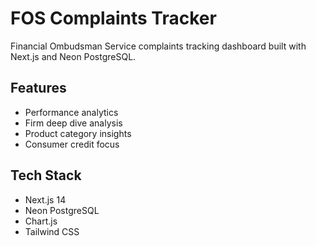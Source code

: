 # FOS Complaints Tracker

Financial Ombudsman Service complaints tracking dashboard built with Next.js and Neon PostgreSQL.

## Features
- Performance analytics
- Firm deep dive analysis  
- Product category insights
- Consumer credit focus

## Tech Stack
- Next.js 14
- Neon PostgreSQL
- Chart.js
- Tailwind CSS
